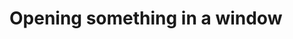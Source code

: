 # Opening something in a window


<script><button click={async () => {
  var url = "https://lively-kernel.org/lively4/lively4-jens/demos/"
  var comp = await lively.openBrowser(url)
  comp.parentElement.toggleMaximize()
}}>hello</button></script>